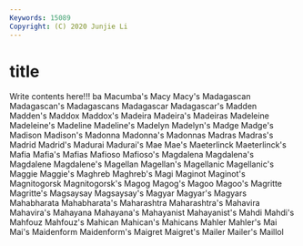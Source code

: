 ```yaml
---
Keywords: 15089
Copyright: (C) 2020 Junjie Li
---
```


# title

Write contents here!!!
ba 
Macumba's 
Macy 
Macy's 
Madagascan 
Madagascan's 
Madagascans
Madagascar 
Madagascar's 
Madden 
Madden's 
Maddox 
Maddox's 
Madeira 
Madeira's 
Madeiras 
Madeleine
Madeleine's 
Madeline 
Madeline's 
Madelyn 
Madelyn's 
Madge 
Madge's 
Madison 
Madison's 
Madonna
Madonna's 
Madonnas 
Madras 
Madras's 
Madrid 
Madrid's 
Madurai 
Madurai's 
Mae 
Mae's
Maeterlinck 
Maeterlinck's 
Mafia 
Mafia's 
Mafias 
Mafioso 
Mafioso's 
Magdalena 
Magdalena's 
Magdalene
Magdalene's 
Magellan 
Magellan's 
Magellanic 
Magellanic's 
Maggie 
Maggie's 
Maghreb 
Maghreb's 
Magi
Maginot 
Maginot's 
Magnitogorsk 
Magnitogorsk's 
Magog 
Magog's 
Magoo 
Magoo's 
Magritte 
Magritte's
Magsaysay 
Magsaysay's 
Magyar 
Magyar's 
Magyars 
Mahabharata 
Mahabharata's 
Maharashtra 
Maharashtra's 
Mahavira
Mahavira's 
Mahayana 
Mahayana's 
Mahayanist 
Mahayanist's 
Mahdi 
Mahdi's 
Mahfouz 
Mahfouz's 
Mahican
Mahican's 
Mahicans 
Mahler 
Mahler's 
Mai 
Mai's 
Maidenform 
Maidenform's 
Maigret 
Maigret's
Mailer 
Mailer's 
Maillol 

